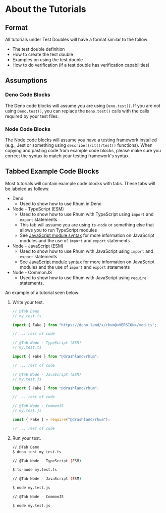 # About the Tutorials

## Format

All tutorials under Test Doubles will have a format similar to the follow:

- The test double definition
- How to create the test double
- Examples on using the test double
- How to do verification (if a test double has verification capabilities)

## Assumptions

### Deno Code Blocks

The Deno code blocks will assume you are using `Deno.test()`. If you are not
using `Deno.test()`, you can replace the `Deno.test()` calls with the calls
required by your test files.

### Node Code Blocks

The Node code blocks will assume you have a testing framework installed (e.g.,
Jest or something using `describe()/it()/test()` functions). When copying and
pasting code from example code blocks, please make sure you correct the syntax
to match your testing framework's syntax.

## Tabbed Example Code Blocks

Most tutorials will contain example code blocks with tabs. These tabs will be
labeled as follows:

- Deno
  - Used to show how to use Rhum in Deno
- Node - TypeScript (ESM)
  - Used to show how to use Rhum with TypeScript using `import` and `export`
    statements
  - This tab will assume you are using `ts-node` or something else that allows
    you to run TypeScript modules
  - See
    [JavaScript module syntax](https://developer.mozilla.org/en-US/docs/Web/JavaScript/Guide/Modules)
    for more information on JavaScript modules and the use of `import` and
    `export` statements
- Node - JavaScript (ESM)
  - Used to show how to use Rhum with JavaScript using `import` and `export`
    statements
  - See
    [JavaScript module syntax](https://developer.mozilla.org/en-US/docs/Web/JavaScript/Guide/Modules)
    for more information on JavaScript modules and the use of `import` and
    `export` statements
- Node - CommonJS
  - Used to show how to use Rhum with JavaScript using `require` statements.

An example of a tutorial seen below:

1. Write your test.

   ```typescript
   // @Tab Deno
   // my_test.ts

   import { Fake } from "https://deno.land/x/rhum@<VERSION>/mod.ts";

   // ... rest of code

   // @Tab Node - TypeScript (ESM)
   // my.test.ts

   import { Fake } from "@drashland/rhum";

   // ... rest of code

   // @Tab Node - JavaScript (ESM)
   // my.test.js

   import { Fake } from "@drashland/rhum";

   // ... rest of code

   // @Tab Node - CommonJS
   // my.test.js

   const { Fake } = require("@drashland/rhum");

   // ... rest of code
   ```

1. Run your test.

   ```bash
   // @Tab Deno
   $ deno test my_test.ts

   // @Tab Node - TypeScript (ESM)

   $ ts-node my.test.ts

   // @Tab Node - JavaScript (ESM)

   $ node my.test.js

   // @Tab Node - CommonJS

   $ node my.test.js
   ```
